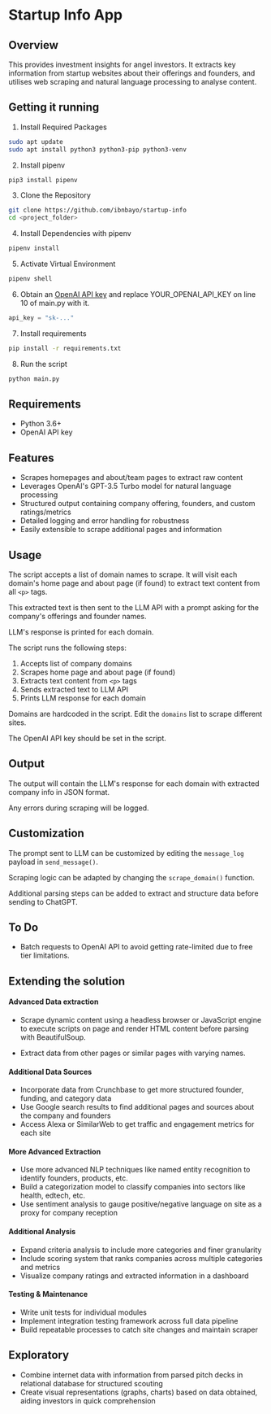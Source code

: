 Startup Info App
===============

## Overview

This provides investment insights for angel investors. It extracts key information from startup websites about their offerings and founders, and utilises web scraping and natural language processing to analyse content.

Getting it running
------------------

 1. Install Required Packages

```bash
sudo apt update
sudo apt install python3 python3-pip python3-venv
```

 2. Install pipenv
 ```bash
pip3 install pipenv
```

 3. Clone the Repository

 ```bash
git clone https://github.com/ibnbayo/startup-info
cd <project_folder>
```

 4. Install Dependencies with pipenv

 ```bash
pipenv install
```
 5. Activate Virtual Environment

```bash
pipenv shell
```

 6. Obtain an [OpenAI API key](https://platform.openai.com) and replace YOUR_OPENAI_API_KEY on line 10 of main.py with it.
```python
api_key = "sk-..."
```

 7. Install requirements
 ```bash
pip install -r requirements.txt
```

 8. Run the script
 ```bash
python main.py
```

## Requirements

- Python 3.6+
- OpenAI API key

## Features

- Scrapes homepages and about/team pages to extract raw content 
- Leverages OpenAI's GPT-3.5 Turbo model for natural language processing
- Structured output containing company offering, founders, and custom ratings/metrics
- Detailed logging and error handling for robustness
- Easily extensible to scrape additional pages and information



## Usage

The script accepts a list of domain names to scrape. It will visit each domain's home page and about page (if found) to extract text content from all `<p>` tags.

This extracted text is then sent to the LLM API with a prompt asking for the company's offerings and founder names. 

LLM's response is printed for each domain.

The script runs the following steps:

1. Accepts list of company domains
2. Scrapes home page and about page (if found) 
3. Extracts text content from `<p>` tags
4. Sends extracted text to LLM API
5. Prints LLM response for each domain


Domains are hardcoded in the script. Edit the `domains` list to scrape different sites.

The OpenAI API key should be set in the script.

## Output

The output will contain the LLM's response for each domain with extracted company info in JSON format.

Any errors during scraping will be logged.

## Customization

The prompt sent to LLM can be customized by editing the `message_log` payload in `send_message()`.

Scraping logic can be adapted by changing the `scrape_domain()` function.

Additional parsing steps can be added to extract and structure data before sending to ChatGPT.

## To Do
- Batch requests to OpenAI API to avoid getting rate-limited due to free tier limitations.



## Extending the solution

#### Advanced Data extraction
- Scrape dynamic content using a headless browser or JavaScript engine to execute scripts on page and render HTML content before parsing with BeautifulSoup.

- Extract data from other pages or similar pages with varying names.

#### Additional Data Sources

- Incorporate data from Crunchbase to get more structured founder, funding, and category data
- Use Google search results to find additional pages and sources about the company and founders
- Access Alexa or SimilarWeb to get traffic and engagement metrics for each site

#### More Advanced Extraction

- Use more advanced NLP techniques like named entity recognition to identify founders, products, etc.
- Build a categorization model to classify companies into sectors like health, edtech, etc.
- Use sentiment analysis to gauge positive/negative language on site as a proxy for company reception

#### Additional Analysis

- Expand criteria analysis to include more categories and finer granularity
- Include scoring system that ranks companies across multiple categories and metrics
- Visualize company ratings and extracted information in a dashboard


#### Testing & Maintenance

- Write unit tests for individual modules 
- Implement integration testing framework across full data pipeline
- Build repeatable processes to catch site changes and maintain scraper 


## Exploratory

- Combine internet data with information from parsed pitch decks in relational database for structured scouting
- Create visual representations (graphs, charts) based on data obtained, aiding investors in quick comprehension
